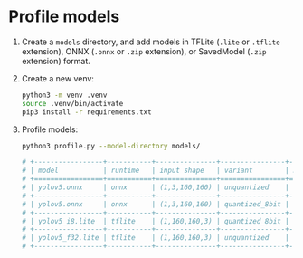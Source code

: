 # Profile models

1. Create a `models` directory, and add models in TFLite (`.lite` or `.tflite` extension), ONNX (`.onnx` or `.zip` extension), or SavedModel (`.zip` extension) format.
2. Create a new venv:

    ```bash
    python3 -m venv .venv
    source .venv/bin/activate
    pip3 install -r requirements.txt
    ```

3. Profile models:

    ```bash
    python3 profile.py --model-directory models/

    # +-----------------+-----------+---------------+----------------+-----------------------+-----------------------+
    # | model           | runtime   | input shape   | variant        | NPU (per inference)   | CPU (per inference)   |
    # +=================+===========+===============+================+=======================+=======================+
    # | yolov5.onnx     | onnx      | (1,3,160,160) | unquantized    | -                     | 1.493ms.              |
    # +-----------------+-----------+---------------+----------------+-----------------------+-----------------------+
    # | yolov5.onnx     | onnx      | (1,3,160,160) | quantized_8bit | -                     | 1.012ms.              |
    # +-----------------+-----------+---------------+----------------+-----------------------+-----------------------+
    # | yolov5_i8.lite  | tflite    | (1,160,160,3) | quantized_8bit | -                     | 1.178ms.              |
    # +-----------------+-----------+---------------+----------------+-----------------------+-----------------------+
    # | yolov5_f32.lite | tflite    | (1,160,160,3) | unquantized    | -                     | 3.27ms.               |
    # +-----------------+-----------+---------------+----------------+-----------------------+-----------------------+
    ```
